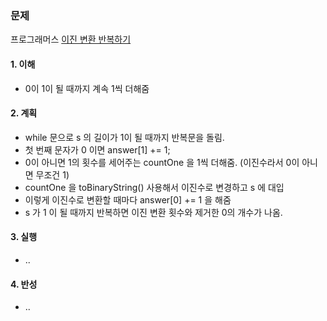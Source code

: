 ### 문제

프로그래머스 [이진 변환 반복하기](https://school.programmers.co.kr/learn/courses/30/lessons/70129?language=java)

#### 1. 이해

- 0이 1이 될 때까지 계속 1씩 더해줌

#### 2. 계획

- while 문으로 s 의 길이가 1이 될 때까지 반복문을 돌림.
- 첫 번째 문자가 0 이면 answer[1] += 1;
- 0이 아니면 1의 횟수를 세어주는 countOne 을 1씩 더해줌. (이진수라서 0이 아니면 무조건 1)
- countOne 을 toBinaryString() 사용해서 이진수로 변경하고 s 에 대입
- 이렇게 이진수로 변환할 때마다 answer[0] += 1 을 해줌
- s 가 1 이 될 때까지 반복하면 이진 변환 횟수와 제거한 0의 개수가 나옴.

#### 3. 실행

- ..

#### 4. 반성

- ..

